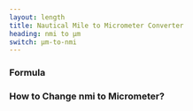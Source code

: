 ```yaml
---
layout: length
title: Nautical Mile to Micrometer Converter
heading: nmi to μm
switch: μm-to-nmi
---
```


<script>
  selectInput[10].selected = true
  selectOutput[1].selected = true
</script>

### Formula
<p id="formula"></p>

### How to Change nmi to Micrometer?
